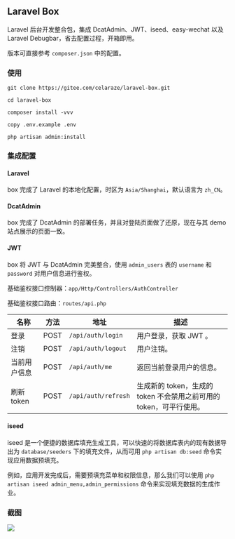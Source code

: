 ## Laravel Box

Laravel 后台开发整合包，集成 DcatAdmin、JWT、iseed、easy-wechat 以及Laravel Debugbar，省去配置过程，开箱即用。

版本可直接参考 `composer.json` 中的配置。

### 使用

`git clone https://gitee.com/celaraze/laravel-box.git`

`cd laravel-box`

`composer install -vvv`

`copy .env.example .env`

`php artisan admin:install`

### 集成配置

#### Laravel

box 完成了 Laravel 的本地化配置，时区为 `Asia/Shanghai`，默认语言为 `zh_CN`。

#### DcatAdmin

box 完成了 DcatAdmin 的部署任务，并且对登陆页面做了还原，现在与其 demo 站点展示的页面一致。

#### JWT

box 将 JWT 与 DcatAdmin 完美整合，使用 `admin_users` 表的 `username` 和 `password` 对用户信息进行鉴权。

基础鉴权接口控制器：`app/Http/Controllers/AuthController`

基础鉴权接口路由：`routes/api.php`

|名称|方法|地址|描述|
|---|---|---|---|
|登录|POST|`/api/auth/login`|用户登录，获取 JWT 。|
|注销|POST|`/api/auth/logout`|用户注销。|
|当前用户信息|POST|`/api/auth/me`|返回当前登录用户的信息。|
|刷新token|POST|`/api/auth/refresh`|生成新的 token，生成的 token 不会禁用之前可用的 token，可平行使用。|

#### iseed

iseed 是一个便捷的数据库填充生成工具，可以快速的将数据库表内的现有数据导出为 `database/seeders` 下的填充文件，从而可用 `php artisan db:seed` 命令实现应用数据预填充。

例如，应用开发完成后，需要预填充菜单和权限信息，那么我们可以使用 `php artisan iseed admin_menu,admin_permissions` 命令来实现填充数据的生成作业。

### 截图

![](https://tva1.sinaimg.cn/large/008i3skNgy1gtbhuhxuexj31sy0u0ail.jpg)
